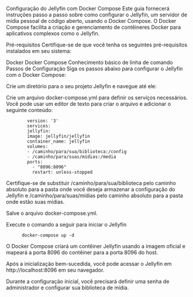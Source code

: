 Configuração do Jellyfin com Docker Compose
Este guia fornecerá instruções passo a passo sobre como configurar o Jellyfin, um servidor de mídia pessoal de código aberto, usando o Docker Compose. O Docker Compose facilita a criação e gerenciamento de contêineres Docker para aplicativos complexos como o Jellyfin.

Pré-requisitos
Certifique-se de que você tenha os seguintes pré-requisitos instalados em seu sistema:

Docker
Docker Compose
Conhecimento básico de linha de comando
Passos de Configuração
Siga os passos abaixo para configurar o Jellyfin com o Docker Compose:

Crie um diretório para o seu projeto Jellyfin e navegue até ele:

Crie um arquivo docker-compose.yml para definir os serviços necessários. Você pode usar um editor de texto para criar o arquivo e adicionar o seguinte conteúdo:

            version: '3'
            services:
            jellyfin:
            image: jellyfin/jellyfin
            container_name: jellyfin
            volumes:
            - /caminho/para/sua/biblioteca:/config
            - /caminho/para/suas/mídias:/media
            ports:
              - "8096:8096"
              restart: unless-stopped


Certifique-se de substituir /caminho/para/sua/biblioteca pelo caminho absoluto para a pasta onde você deseja armazenar a configuração do Jellyfin e /caminho/para/suas/mídias pelo caminho absoluto para a pasta onde estão suas mídias.

Salve o arquivo docker-compose.yml.

Execute o comando a seguir para iniciar o Jellyfin

          docker-compose up -d

          
O Docker Compose criará um contêiner Jellyfin usando a imagem oficial e mapeará a porta 8096 do contêiner para a porta 8096 do host.

Após a inicialização bem-sucedida, você pode acessar o Jellyfin em http://localhost:8096 em seu navegador.

Durante a configuração inicial, você precisará definir uma senha de administrador e configurar sua biblioteca de mídia.

      
